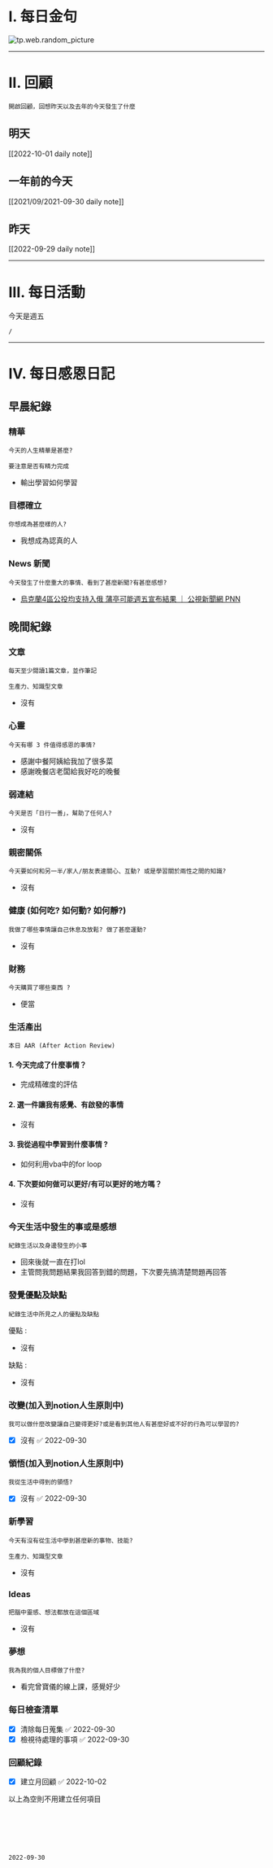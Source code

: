 # I. 每日金句
![tp.web.random_picture](https://images.unsplash.com/photo-1661689256298-51d8e5094b5d?crop=entropy&cs=tinysrgb&fit=crop&fm=jpg&h=1080&ixid=MnwxfDB8MXxyYW5kb218MHx8fHx8fHx8MTY2NDQ5Mzk2OA&ixlib=rb-1.2.1&q=80&w=1920) 

---

# II. 回顧
```note-brown
開啟回顧，回想昨天以及去年的今天發生了什麼
```

## 明天
[[2022-10-01 daily note]]

## 一年前的今天
[[2021/09/2021-09-30 daily note]]

## 昨天
[[2022-09-29 daily note]] 


---
# III. 每日活動
今天是週五
```ActivityHistory
/

```

---
# IV. 每日感恩日記
## 早晨紀錄
### 精華
```note-brown
今天的人生精華是甚麼?
```
```note-red
要注意是否有精力完成
```
- 輸出學習如何學習

### 目標確立
```note-brown
你想成為甚麼樣的人?
```
- 我想成為認真的人

### News 新聞
```note-brown
今天發生了什麼重大的事情、看到了甚麼新聞?有甚麼感想?
```
- [烏克蘭4區公投均支持入俄 蒲亭可能週五宣布結果 ｜ 公視新聞網 PNN](https://news.pts.org.tw/article/601936)

## 晚間紀錄
### 文章
```note-brown
每天至少閱讀1篇文章，並作筆記
```

```note-blue
生產力、知識型文章
```
- 沒有

### 心靈
```note-brown
今天有哪 3 件值得感恩的事情?
```
- 感謝中餐阿姨給我加了很多菜
- 感謝晚餐店老闆給我好吃的晚餐

### 弱連結
```note-brown
今天是否「日行一善」，幫助了任何人?
```
- 沒有

### 親密關係
```note-brown
今天要如何和另一半/家人/朋友表達關心、互動? 或是學習關於兩性之間的知識?
```
- 沒有

### 健康 (如何吃? 如何動? 如何靜?)
```note-brown
我做了哪些事情讓自己休息及放鬆? 做了甚麼運動?
```
- 沒有

### 財務
```note-brown
今天購買了哪些東西 ?
```
- 便當

### 生活產出
```note-brown
本日 AAR (After Action Review)
```

#### 1. 今天完成了什麼事情？ 
- 完成精確度的評估

#### 2. 選一件讓我有感覺、有啟發的事情 
- 沒有

#### 3. 我從過程中學習到什麼事情 ? 
- 如何利用vba中的for loop 

#### 4. 下次要如何做可以更好/有可以更好的地方嗎？
- 沒有

### 今天生活中發生的事或是感想
```note-brown
紀錄生活以及身邊發生的小事
```
- 回來後就一直在打lol
- 主管問我問題結果我回答到錯的問題，下次要先搞清楚問題再回答

### 發覺優點及缺點
```note-brown
紀錄生活中所見之人的優點及缺點
```
優點 : 
- 沒有

缺點 : 
- 沒有

### 改變(加入到notion人生原則中)
```note-brown
我可以做什麼改變讓自己變得更好?或是看到其他人有甚麼好或不好的行為可以學習的?
```
- [x] 沒有 ✅ 2022-09-30

### 領悟(加入到notion人生原則中)
```note-brown
我從生活中得到的領悟?
```
- [x] 沒有 ✅ 2022-09-30

### 新學習
```note-brown
今天有沒有從生活中學到甚麼新的事物、技能?
```

```note-blue
生產力、知識型文章
```
- 沒有


### Ideas
```note-brown
把腦中靈感、想法都放在這個區域
```
- 沒有

### 夢想
```note-brown
我為我的個人目標做了什麼?
```
- 看完曾寶儀的線上課，感覺好少

### 每日檢查清單
- [x] 清除每日蒐集 ✅ 2022-09-30
- [x] 檢視待處理的事項 ✅ 2022-09-30
 
### 回顧紀錄

- [x] 建立月回顧 ✅ 2022-10-02

以上為空則不用建立任何項目


###  
```
 
```

###  
#### 
```

```
#### 
```

```

#### 

```
2022-09-30
```

